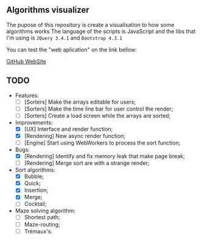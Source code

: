 ## Algorithms visualizer
The pupose of this repository is create a visualisation to how some algorithms works
The language of the scripts is JavaScript and the libs that I'm using is `JQuery 3.4.1` and `Bootstrap 4.3.1`
 
You can test the "web aplication" on the link bellow:

[GitHub WebSite](https://lucasavelino0509.github.io/algorithms-visualizer/)

## TODO
 - Features:
	- [ ] [Sorters] Make the arrays editable for users;
	- [ ] [Sorters] Make the time line bar for user control the render;
	- [ ] [Sorters] Create a load screen while the arrays are sorted;

 - Improvements:
	- [X] [UX] Interface and render function;
	- [X] [Rendering] New async render function;
	- [ ] [Engine] Start using WebWorkers to process the sort function;

 - Bugs:
	- [X] [Rendering] Identify and fix memory leak that make page break;
	- [ ] [Rendering] Merge sort are with a strange render;

 - Sort algorithms:
	- [x] Bubble;
	- [x] Quick;
	- [x] Insertion;
	- [X] Merge;
	- [ ] Cocktail;

- Maze solving algorithm:
	- [ ] Shortest path;
	- [ ] Maze-routing;
	- [ ] Trémaux's.